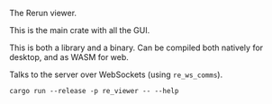 The Rerun viewer.

This is the main crate with all the GUI.

This is both a library and a binary. Can be compiled both natively for desktop, and as WASM for web.

Talks to the server over WebSockets (using `re_ws_comms`).

`cargo run --release -p re_viewer -- --help`
